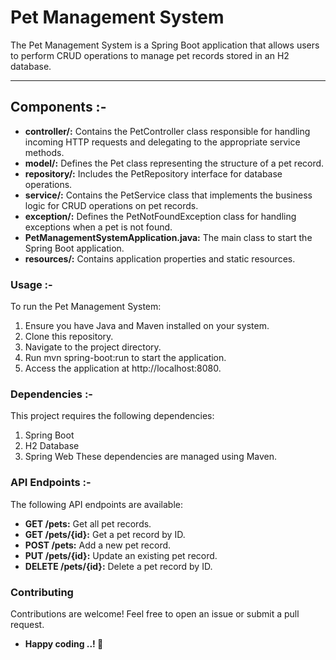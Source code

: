 # Pet Management System
The Pet Management System is a Spring Boot application that allows users to perform CRUD operations to manage pet records stored in an H2 database.

***

## Components :-
+ **controller/:** Contains the PetController class responsible for handling incoming HTTP requests and delegating to the appropriate service methods.
+ **model/:** Defines the Pet class representing the structure of a pet record.
+ **repository/:** Includes the PetRepository interface for database operations.
+ **service/:** Contains the PetService class that implements the business logic for CRUD operations on pet records.
+ **exception/:** Defines the PetNotFoundException class for handling exceptions when a pet is not found.
+ **PetManagementSystemApplication.java:** The main class to start the Spring Boot application.
+ **resources/:** Contains application properties and static resources.

### Usage :-
To run the Pet Management System:

1. Ensure you have Java and Maven installed on your system.
2. Clone this repository.
3. Navigate to the project directory.
4. Run mvn spring-boot:run to start the application.
5. Access the application at http://localhost:8080.
   
### Dependencies :-
This project requires the following dependencies:

1. Spring Boot
2. H2 Database
3. Spring Web
These dependencies are managed using Maven.

### API Endpoints :-
The following API endpoints are available:

+ **GET /pets:** Get all pet records.
+ **GET /pets/{id}:** Get a pet record by ID.
+ **POST /pets:** Add a new pet record.
+ **PUT /pets/{id}:** Update an existing pet record.
+ **DELETE /pets/{id}:** Delete a pet record by ID.
  
### Contributing
Contributions are welcome! Feel free to open an issue or submit a pull request.

+ **Happy coding ..! 🚀**

